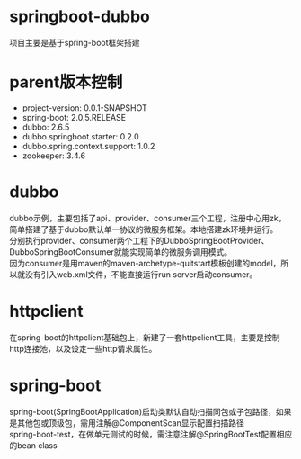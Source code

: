 # springboot-dubbo
项目主要是基于spring-boot框架搭建
# parent版本控制
* project-version: 0.0.1-SNAPSHOT
* spring-boot: 2.0.5.RELEASE
* dubbo: 2.6.5
* dubbo.springboot.starter: 0.2.0
* dubbo.spring.context.support: 1.0.2
* zookeeper: 3.4.6
# dubbo
dubbo示例，主要包括了api、provider、consumer三个工程，注册中心用zk，简单搭建了基于dubbo默认单一协议的微服务框架。本地搭建zk环境并运行。  
分别执行provider、consumer两个工程下的DubboSpringBootProvider、DubboSpringBootConsumer就能实现简单的微服务调用模式。  
因为consumer是用maven的maven-archetype-quitstart模板创建的model，所以就没有引入web.xml文件，不能直接运行run server启动consumer。
# httpclient
在spring-boot的httpclient基础包上，新建了一套httpclient工具，主要是控制http连接池，以及设定一些http请求属性。  
# spring-boot
spring-boot(SpringBootApplication)启动类默认自动扫描同包或子包路径，如果是其他包或顶级包，需用注解@ComponentScan显示配置扫描路径  
spring-boot-test，在做单元测试的时候，需注意注解@SpringBootTest配置相应的bean class
